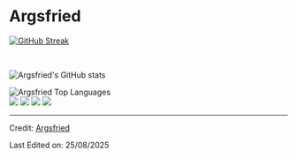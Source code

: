 <h1>Argsfried</h1>

[![GitHub Streak](https://streak-stats.demolab.com/?user=Argsfried&theme=dark)](https://git.io/streak-stats)

<br />

![Argsfried's GitHub stats](https://github-readme-stats.vercel.app/api?username=Argsfried&theme=dark&show_icons=true&include_all_commits=true)

<img src="https://github-readme-stats.vercel.app/api/top-langs/?username=Argsfried&layout=compact&theme=dark&bg_color=0A0A0A" alt="Argsfried Top Languages"/>

<br>
<div> 
  <a href="" target="_blank"><img src="https://img.shields.io/badge/-Instagram-%23333?style=for-the-badge&logo=instagram&logoColor=white" target="_blank"></a>
  <a href="" target="_blank"><img src="https://img.shields.io/badge/Facebook-%23333?style=for-the-badge&logo=facebook&logoColor=white" target="_blank"></a>
  <a href="" target="_blank"><img src="https://img.shields.io/badge/X-%23333?style=for-the-badge&logo=twitter&logoColor=white" target="_blank"></a> 
  <a href = "mailto:argsfried@gmail.com"><img src="https://img.shields.io/badge/-Gmail-%23333?style=for-the-badge&logo=gmail&logoColor=white" target="_blank"></a>
</div>

-----
Credit: [Argsfried](https://github.com/Argsfried)

Last Edited on: 25/08/2025

<!--
**Argsfried/Argsfried** is a ✨ _special_ ✨ repository because its `README.md` (this file) appears on your GitHub profile.

Here are some ideas to get you started:

- 🔭 I’m currently working on ...
- 🌱 I’m currently learning ...
- 👯 I’m looking to collaborate on ...
- 🤔 I’m looking for help with ...
- 💬 Ask me about ...
- 📫 How to reach me: ...
- 😄 Pronouns: ...
- ⚡ Fun fact: ...
-->
